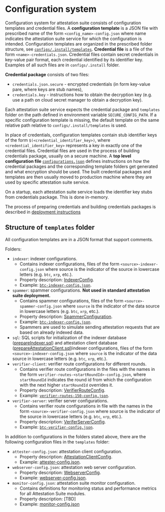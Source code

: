 # Configuration system

Configuration system for attestation suite consists of configuration templates and credential files.
A **configuration template** is a JSON file with prescribed name of the form `<config_name>-config.json` where name indicates the attestation suite service for which the configuration is intended. Configuration templates are organized in the prescribed folder structure, see [`configs/.install/templates`](../../configs/.install/templates/).
**Credential file** is a file of the form `<name>-credentials.json`. Credential files contain secret credentials in key-value pair format, each credential identified by its identifier key. Examples of all such files are in `configs/.install` folder.

**Credential package** consists of two files:

- `credentials.json.secure` - encrypted credentials (in form key-value pare, where keys are stub names),
- `credentials.key` - instructions how to obtain the decryption key (e.g. use a path on cloud secret manager to obtain a decryption key).

Each attestation suite service expects the credential package and `templates` folder on the path defined in environment variable `SECURE_CONFIG_PATH`.
If a specific configuration template is missing, the default template on the same relative path relative to `configs/.install/templates` is used.

In place of credentials, configuration templates contain stub identifier keys of the form `$(<credential_identifier_key>)`, where `<credential_identifier_key>` represents a key in exactly one of the credential files. Credential files are used in the process of building credentials package, usually on a secure machine. A **top level configuration file** [`configurations.json`](../../configs/.install/configurations.json) defines instructions on how the credential packages and the corresponding template folders get generated and what encryption should be used. The built credential packages and templates are then usually moved to production machine where they are used by specific attestation suite service.

On a startup, each attestation suite service loads the identifier key stubs from credentials package. This is done in-memory.

The process of preparing credentials and building credentials packages is described in [deployment instructions](../../deployment/README.md)

## Structure of `templates` folder

All configuration templates are in a JSON format that support comments.

Folders:

- `indexer`: indexer configurations.
  - Contains indexer configurations, files of the form `<source>-indexer-config.json` where source is the indicator of the source in lowercase letters (e.g. `btc`, `xrp`, etc.).
  - Property description: [IndexerConfig](../../src/indexer/IndexerConfig.ts).
  - Example: [`btc-indexer-config.json`](../../configs/.install/templates/indexer/btc-indexer-config.json).
- `spammer`: spammer configurations. **Not used in standard attestation suite deployment.**
  - Contains spammer configurations, files of the form `<source>-spammer-config.json` where `source` is the indicator of the data source in lowercase letters (e.g. `btc`, `xrp`, etc.).
  - Property description: [SpammerConfiguration](../../src/spammer/SpammerConfiguration.ts).
  - Example: [`btc-indexer-config.json`](../../configs/.install/templates/spammer/btc-spammer-config.json).
  - Spammers are used to simulate sending attestation requests that are based on already indexed data.
- `sql`: SQL scripts for initialization of the indexer database ([prepareIndexer.sql](../../configs/.install/templates/sql/prepareIndexer.sql)) and attestation client database ([prepareAttestationClient.sql](../../configs/.install/templates/sql/prepareIndexer.sql))indexer configurations, files of the form `<source>-indexer-config.json` where `source` is the indicator of the data source in lowercase letters (e.g. `btc`, `xrp`, etc.).
- `verifier-client`: verifier route configurations for different rounds.
  - Contains verifier route configurations in the files with the names in the form `verifier-routes-<startRoundId>-config.json`, where `startRoundId` indicates the round id from which the configuration with the next higher `startRoundId` overrides it.
  - Property description: [VerifierRouteConfig](../../src/verification/routing/configs/VerifierRouteConfig.ts).
  - Example: [`verifier-routes-150-config.json`](configs/.install/templates/verifier-client/verifier-routes-150-config.json).
- `verifier-server`: verifier server configurations.
  - Contains verifier route configurations in file with the names in the form `<source>-verifier-config.json` where source is the indicator of the source in lowercase letters (e.g. `btc`, `xrp`, etc.).
  - Property description: [VeriferServerConfig](../../src/servers/verifier-server/src/config-models/VerifierServerConfig.ts).
  - Example: [`btc-verifier-config.json`](../../configs/.install/templates/verifier-server/btc-verifier-config.json).

In addition to configurations in the folders stated above, there are the following configuration files in the `templates` folder:

- `attester-config.json`: attestation client configuration.
  - Property description: [AttestationClientConfig](../../src/attester/configs/AttestationClientConfig.ts).
  - Example: [attester-config.json](../../configs/.install/templates/attester-config.json).
- `webserver-config.json`: attestation web server configuration.
  - Property description: [WebserverConfig](../../src/servers/web-server/src/config-models/WebserverConfig.ts).
  - Example: [webserver-config.json](../../configs/.install/templates/webserver-config.json).
- `monitor-config.json`: attestation suite monitor configuration.
  - Contains definitions for monitoring status and performance metrics for all Attestation Suite modules.
  - Property description: [TBD]
  - Example: [monitor-config.json](../../configs/.install/templates/monitor-config.json)
